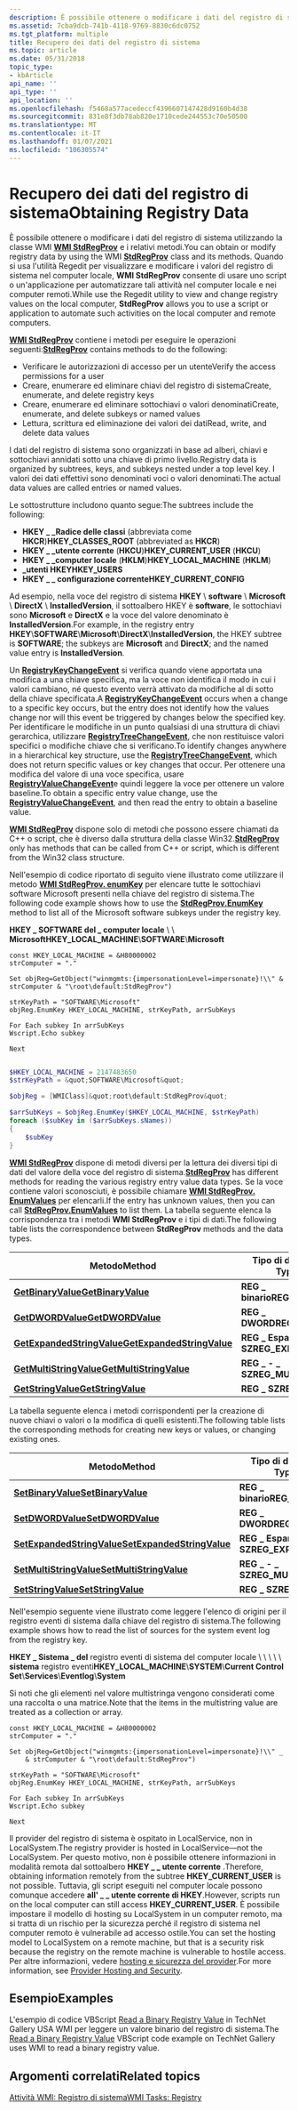 ```yaml
---
description: È possibile ottenere o modificare i dati del registro di sistema utilizzando la classe WMI WMI StdRegProv e i relativi metodi.
ms.assetid: 7cba9dcb-741b-4118-9769-8830c6dc0752
ms.tgt_platform: multiple
title: Recupero dei dati del registro di sistema
ms.topic: article
ms.date: 05/31/2018
topic_type:
- kbArticle
api_name: ''
api_type: ''
api_location: ''
ms.openlocfilehash: f5468a577acedeccf4396607147428d9160b4d38
ms.sourcegitcommit: 831e8f3db78ab820e1710cede244553c70e50500
ms.translationtype: MT
ms.contentlocale: it-IT
ms.lasthandoff: 01/07/2021
ms.locfileid: "106305574"
---
```

# <a name="obtaining-registry-data"></a><span data-ttu-id="3a3d1-103">Recupero dei dati del registro di sistema</span><span class="sxs-lookup"><span data-stu-id="3a3d1-103">Obtaining Registry Data</span></span>

<span data-ttu-id="3a3d1-104">È possibile ottenere o modificare i dati del registro di sistema utilizzando la classe WMI [**WMI StdRegProv**](/previous-versions/windows/desktop/regprov/stdregprov) e i relativi metodi.</span><span class="sxs-lookup"><span data-stu-id="3a3d1-104">You can obtain or modify registry data by using the WMI [**StdRegProv**](/previous-versions/windows/desktop/regprov/stdregprov) class and its methods.</span></span> <span data-ttu-id="3a3d1-105">Quando si usa l'utilità Regedit per visualizzare e modificare i valori del registro di sistema nel computer locale, **WMI StdRegProv** consente di usare uno script o un'applicazione per automatizzare tali attività nel computer locale e nei computer remoti.</span><span class="sxs-lookup"><span data-stu-id="3a3d1-105">While use the Regedit utility to view and change registry values on the local computer, **StdRegProv** allows you to use a script or application to automate such activities on the local computer and remote computers.</span></span>

<span data-ttu-id="3a3d1-106">[**WMI StdRegProv**](/previous-versions/windows/desktop/regprov/stdregprov) contiene i metodi per eseguire le operazioni seguenti:</span><span class="sxs-lookup"><span data-stu-id="3a3d1-106">[**StdRegProv**](/previous-versions/windows/desktop/regprov/stdregprov) contains methods to do the following:</span></span>

-   <span data-ttu-id="3a3d1-107">Verificare le autorizzazioni di accesso per un utente</span><span class="sxs-lookup"><span data-stu-id="3a3d1-107">Verify the access permissions for a user</span></span>
-   <span data-ttu-id="3a3d1-108">Creare, enumerare ed eliminare chiavi del registro di sistema</span><span class="sxs-lookup"><span data-stu-id="3a3d1-108">Create, enumerate, and delete registry keys</span></span>
-   <span data-ttu-id="3a3d1-109">Creare, enumerare ed eliminare sottochiavi o valori denominati</span><span class="sxs-lookup"><span data-stu-id="3a3d1-109">Create, enumerate, and delete subkeys or named values</span></span>
-   <span data-ttu-id="3a3d1-110">Lettura, scrittura ed eliminazione dei valori dei dati</span><span class="sxs-lookup"><span data-stu-id="3a3d1-110">Read, write, and delete data values</span></span>

<span data-ttu-id="3a3d1-111">I dati del registro di sistema sono organizzati in base ad alberi, chiavi e sottochiavi annidati sotto una chiave di primo livello.</span><span class="sxs-lookup"><span data-stu-id="3a3d1-111">Registry data is organized by subtrees, keys, and subkeys nested under a top level key.</span></span> <span data-ttu-id="3a3d1-112">I valori dei dati effettivi sono denominati voci o valori denominati.</span><span class="sxs-lookup"><span data-stu-id="3a3d1-112">The actual data values are called entries or named values.</span></span>

<span data-ttu-id="3a3d1-113">Le sottostrutture includono quanto segue:</span><span class="sxs-lookup"><span data-stu-id="3a3d1-113">The subtrees include the following:</span></span>

-   <span data-ttu-id="3a3d1-114">**HKEY \_ \_Radice delle classi** (abbreviata come **HKCR**)</span><span class="sxs-lookup"><span data-stu-id="3a3d1-114">**HKEY\_CLASSES\_ROOT** (abbreviated as **HKCR**)</span></span>
-   <span data-ttu-id="3a3d1-115">**HKEY \_ \_utente corrente** (**HKCU**)</span><span class="sxs-lookup"><span data-stu-id="3a3d1-115">**HKEY\_CURRENT\_USER** (**HKCU**)</span></span>
-   <span data-ttu-id="3a3d1-116">**HKEY \_ \_computer locale** (**HKLM**)</span><span class="sxs-lookup"><span data-stu-id="3a3d1-116">**HKEY\_LOCAL\_MACHINE** (**HKLM**)</span></span>
-   <span data-ttu-id="3a3d1-117">**\_utenti HKEY**</span><span class="sxs-lookup"><span data-stu-id="3a3d1-117">**HKEY\_USERS**</span></span>
-   <span data-ttu-id="3a3d1-118">**HKEY \_ \_ configurazione corrente**</span><span class="sxs-lookup"><span data-stu-id="3a3d1-118">**HKEY\_CURRENT\_CONFIG**</span></span>

<span data-ttu-id="3a3d1-119">Ad esempio, nella voce del registro di sistema **HKEY** \\ **software** \\ **Microsoft** \\ **DirectX** \\ **InstalledVersion**, il sottoalbero HKEY è **software**, le sottochiavi sono **Microsoft** e **DirectX** e la voce del valore denominato è **InstalledVersion**.</span><span class="sxs-lookup"><span data-stu-id="3a3d1-119">For example, in the registry entry **HKEY**\\**SOFTWARE**\\**Microsoft**\\**DirectX**\\**InstalledVersion**, the HKEY subtree is **SOFTWARE**; the subkeys are **Microsoft** and **DirectX**; and the named value entry is **InstalledVersion**.</span></span>

<span data-ttu-id="3a3d1-120">Un [**RegistryKeyChangeEvent**](/previous-versions/windows/desktop/regprov/registrykeychangeevent) si verifica quando viene apportata una modifica a una chiave specifica, ma la voce non identifica il modo in cui i valori cambiano, né questo evento verrà attivato da modifiche al di sotto della chiave specificata.</span><span class="sxs-lookup"><span data-stu-id="3a3d1-120">A [**RegistryKeyChangeEvent**](/previous-versions/windows/desktop/regprov/registrykeychangeevent) occurs when a change to a specific key occurs, but the entry does not identify how the values change nor will this event be triggered by changes below the specified key.</span></span> <span data-ttu-id="3a3d1-121">Per identificare le modifiche in un punto qualsiasi di una struttura di chiavi gerarchica, utilizzare [**RegistryTreeChangeEvent**](/previous-versions/windows/desktop/regprov/registrytreechangeevent), che non restituisce valori specifici o modifiche chiave che si verificano.</span><span class="sxs-lookup"><span data-stu-id="3a3d1-121">To identify changes anywhere in a hierarchical key structure, use the [**RegistryTreeChangeEvent**](/previous-versions/windows/desktop/regprov/registrytreechangeevent), which does not return specific values or key changes that occur.</span></span> <span data-ttu-id="3a3d1-122">Per ottenere una modifica del valore di una voce specifica, usare [**RegistryValueChangeEvent**](/previous-versions/windows/desktop/regprov/registryvaluechangeevent)e quindi leggere la voce per ottenere un valore baseline.</span><span class="sxs-lookup"><span data-stu-id="3a3d1-122">To obtain a specific entry value change, use the [**RegistryValueChangeEvent**](/previous-versions/windows/desktop/regprov/registryvaluechangeevent), and then read the entry to obtain a baseline value.</span></span>

<span data-ttu-id="3a3d1-123">[**WMI StdRegProv**](/previous-versions/windows/desktop/regprov/stdregprov) dispone solo di metodi che possono essere chiamati da C++ o script, che è diverso dalla struttura della classe Win32.</span><span class="sxs-lookup"><span data-stu-id="3a3d1-123">[**StdRegProv**](/previous-versions/windows/desktop/regprov/stdregprov) only has methods that can be called from C++ or script, which is different from the Win32 class structure.</span></span>

<span data-ttu-id="3a3d1-124">Nell'esempio di codice riportato di seguito viene illustrato come utilizzare il metodo [**WMI StdRegProv. enumKey**](/previous-versions/windows/desktop/regprov/enumkey-method-in-class-stdregprov) per elencare tutte le sottochiavi software Microsoft presenti nella chiave del registro di sistema.</span><span class="sxs-lookup"><span data-stu-id="3a3d1-124">The following code example shows how to use the [**StdRegProv.EnumKey**](/previous-versions/windows/desktop/regprov/enumkey-method-in-class-stdregprov) method to list all of the Microsoft software subkeys under the registry key.</span></span>

<span data-ttu-id="3a3d1-125">**HKEY \_ SOFTWARE del \_ computer locale** \\  \\ **Microsoft**</span><span class="sxs-lookup"><span data-stu-id="3a3d1-125">**HKEY\_LOCAL\_MACHINE**\\**SOFTWARE**\\**Microsoft**</span></span>


```VB
const HKEY_LOCAL_MACHINE = &H80000002
strComputer = "."

Set objReg=GetObject("winmgmts:{impersonationLevel=impersonate}!\\" & strComputer & "\root\default:StdRegProv")

strKeyPath = "SOFTWARE\Microsoft"
objReg.EnumKey HKEY_LOCAL_MACHINE, strKeyPath, arrSubKeys

For Each subkey In arrSubKeys
Wscript.Echo subkey
    
Next
```


```PowerShell

$HKEY_LOCAL_MACHINE = 2147483650
$strKeyPath = &quot;SOFTWARE\Microsoft&quot;

$objReg = [WMIClass]&quot;root\default:StdRegProv&quot;

$arrSubKeys = $objReg.EnumKey($HKEY_LOCAL_MACHINE, $strKeyPath)
foreach ($subKey in ($arrSubKeys.sNames))
{
    $subKey
}
```





<span data-ttu-id="3a3d1-126">[**WMI StdRegProv**](/previous-versions/windows/desktop/regprov/stdregprov) dispone di metodi diversi per la lettura dei diversi tipi di dati del valore della voce del registro di sistema.</span><span class="sxs-lookup"><span data-stu-id="3a3d1-126">[**StdRegProv**](/previous-versions/windows/desktop/regprov/stdregprov) has different methods for reading the various registry entry value data types.</span></span> <span data-ttu-id="3a3d1-127">Se la voce contiene valori sconosciuti, è possibile chiamare [**WMI StdRegProv. EnumValues**](/previous-versions/windows/desktop/regprov/enumvalues-method-in-class-stdregprov) per elencarli.</span><span class="sxs-lookup"><span data-stu-id="3a3d1-127">If the entry has unknown values, then you can call [**StdRegProv.EnumValues**](/previous-versions/windows/desktop/regprov/enumvalues-method-in-class-stdregprov) to list them.</span></span> <span data-ttu-id="3a3d1-128">La tabella seguente elenca la corrispondenza tra i metodi **WMI StdRegProv** e i tipi di dati.</span><span class="sxs-lookup"><span data-stu-id="3a3d1-128">The following table lists the correspondence between **StdRegProv** methods and the data types.</span></span>



| <span data-ttu-id="3a3d1-129">Metodo</span><span class="sxs-lookup"><span data-stu-id="3a3d1-129">Method</span></span>                                                                                  | <span data-ttu-id="3a3d1-130">Tipo di dati</span><span class="sxs-lookup"><span data-stu-id="3a3d1-130">Data Type</span></span>           |
|-----------------------------------------------------------------------------------------|---------------------|
| [<span data-ttu-id="3a3d1-131">**GetBinaryValue**</span><span class="sxs-lookup"><span data-stu-id="3a3d1-131">**GetBinaryValue**</span></span>](/previous-versions/windows/desktop/regprov/getbinaryvalue-method-in-class-stdregprov)                 | <span data-ttu-id="3a3d1-132">**REG \_ binario**</span><span class="sxs-lookup"><span data-stu-id="3a3d1-132">**REG\_BINARY**</span></span>     |
| [<span data-ttu-id="3a3d1-133">**GetDWORDValue**</span><span class="sxs-lookup"><span data-stu-id="3a3d1-133">**GetDWORDValue**</span></span>](/previous-versions/windows/desktop/regprov/getdwordvalue-method-in-class-stdregprov)                   | <span data-ttu-id="3a3d1-134">**REG \_ DWORD**</span><span class="sxs-lookup"><span data-stu-id="3a3d1-134">**REG\_DWORD**</span></span>      |
| [<span data-ttu-id="3a3d1-135">**GetExpandedStringValue**</span><span class="sxs-lookup"><span data-stu-id="3a3d1-135">**GetExpandedStringValue**</span></span>](/previous-versions/windows/desktop/regprov/getexpandedstringvalue-method-in-class-stdregprov) | <span data-ttu-id="3a3d1-136">**REG \_ Espandi \_ SZ**</span><span class="sxs-lookup"><span data-stu-id="3a3d1-136">**REG\_EXPAND\_SZ**</span></span> |
| [<span data-ttu-id="3a3d1-137">**GetMultiStringValue**</span><span class="sxs-lookup"><span data-stu-id="3a3d1-137">**GetMultiStringValue**</span></span>](/previous-versions/windows/desktop/regprov/getmultistringvalue-method-in-class-stdregprov)       | <span data-ttu-id="3a3d1-138">**REG \_ - \_ SZ**</span><span class="sxs-lookup"><span data-stu-id="3a3d1-138">**REG\_MULTI\_SZ**</span></span>  |
| [<span data-ttu-id="3a3d1-139">**GetStringValue**</span><span class="sxs-lookup"><span data-stu-id="3a3d1-139">**GetStringValue**</span></span>](/previous-versions/windows/desktop/regprov/getstringvalue-method-in-class-stdregprov)                 | <span data-ttu-id="3a3d1-140">**REG \_ SZ**</span><span class="sxs-lookup"><span data-stu-id="3a3d1-140">**REG\_SZ**</span></span>         |



 

<span data-ttu-id="3a3d1-141">La tabella seguente elenca i metodi corrispondenti per la creazione di nuove chiavi o valori o la modifica di quelli esistenti.</span><span class="sxs-lookup"><span data-stu-id="3a3d1-141">The following table lists the corresponding methods for creating new keys or values, or changing existing ones.</span></span>



| <span data-ttu-id="3a3d1-142">Metodo</span><span class="sxs-lookup"><span data-stu-id="3a3d1-142">Method</span></span>                                                                                  | <span data-ttu-id="3a3d1-143">Tipo di dati</span><span class="sxs-lookup"><span data-stu-id="3a3d1-143">Data Type</span></span>           |
|-----------------------------------------------------------------------------------------|---------------------|
| [<span data-ttu-id="3a3d1-144">**SetBinaryValue**</span><span class="sxs-lookup"><span data-stu-id="3a3d1-144">**SetBinaryValue**</span></span>](/previous-versions/windows/desktop/regprov/setbinaryvalue-method-in-class-stdregprov)                 | <span data-ttu-id="3a3d1-145">**REG \_ binario**</span><span class="sxs-lookup"><span data-stu-id="3a3d1-145">**REG\_BINARY**</span></span>     |
| [<span data-ttu-id="3a3d1-146">**SetDWORDValue**</span><span class="sxs-lookup"><span data-stu-id="3a3d1-146">**SetDWORDValue**</span></span>](/previous-versions/windows/desktop/regprov/setdwordvalue-method-in-class-stdregprov)                   | <span data-ttu-id="3a3d1-147">**REG \_ DWORD**</span><span class="sxs-lookup"><span data-stu-id="3a3d1-147">**REG\_DWORD**</span></span>      |
| [<span data-ttu-id="3a3d1-148">**SetExpandedStringValue**</span><span class="sxs-lookup"><span data-stu-id="3a3d1-148">**SetExpandedStringValue**</span></span>](/previous-versions/windows/desktop/regprov/setexpandedstringvalue-method-in-class-stdregprov) | <span data-ttu-id="3a3d1-149">**REG \_ Espandi \_ SZ**</span><span class="sxs-lookup"><span data-stu-id="3a3d1-149">**REG\_EXPAND\_SZ**</span></span> |
| [<span data-ttu-id="3a3d1-150">**SetMultiStringValue**</span><span class="sxs-lookup"><span data-stu-id="3a3d1-150">**SetMultiStringValue**</span></span>](/previous-versions/windows/desktop/regprov/setmultistringvalue-method-in-class-stdregprov)       | <span data-ttu-id="3a3d1-151">**REG \_ - \_ SZ**</span><span class="sxs-lookup"><span data-stu-id="3a3d1-151">**REG\_MULTI\_SZ**</span></span>  |
| [<span data-ttu-id="3a3d1-152">**SetStringValue**</span><span class="sxs-lookup"><span data-stu-id="3a3d1-152">**SetStringValue**</span></span>](/previous-versions/windows/desktop/regprov/setstringvalue-method-in-class-stdregprov)                 | <span data-ttu-id="3a3d1-153">**REG \_ SZ**</span><span class="sxs-lookup"><span data-stu-id="3a3d1-153">**REG\_SZ**</span></span>         |



 

<span data-ttu-id="3a3d1-154">Nell'esempio seguente viene illustrato come leggere l'elenco di origini per il registro eventi di sistema dalla chiave del registro di sistema.</span><span class="sxs-lookup"><span data-stu-id="3a3d1-154">The following example shows how to read the list of sources for the system event log from the registry key.</span></span>

<span data-ttu-id="3a3d1-155">**HKEY \_ Sistema \_ del** registro eventi di sistema del computer locale \\  \\  \\  \\  \\ **sistema** registro eventi</span><span class="sxs-lookup"><span data-stu-id="3a3d1-155">**HKEY\_LOCAL\_MACHINE**\\**SYSTEM**\\**Current Control Set**\\**Services**\\**Eventlog**\\**System**</span></span>

<span data-ttu-id="3a3d1-156">Si noti che gli elementi nel valore multistringa vengono considerati come una raccolta o una matrice.</span><span class="sxs-lookup"><span data-stu-id="3a3d1-156">Note that the items in the multistring value are treated as a collection or array.</span></span>


```VB
const HKEY_LOCAL_MACHINE = &H80000002
strComputer = "."

Set objReg=GetObject("winmgmts:{impersonationLevel=impersonate}!\\" _ 
    & strComputer & "\root\default:StdRegProv")

strKeyPath = "SOFTWARE\Microsoft"
objReg.EnumKey HKEY_LOCAL_MACHINE, strKeyPath, arrSubKeys

For Each subkey In arrSubKeys
Wscript.Echo subkey
    
Next
```



<span data-ttu-id="3a3d1-157">Il provider del registro di sistema è ospitato in LocalService, non in LocalSystem.</span><span class="sxs-lookup"><span data-stu-id="3a3d1-157">The registry provider is hosted in LocalService—not the LocalSystem.</span></span> <span data-ttu-id="3a3d1-158">Per questo motivo, non è possibile ottenere informazioni in modalità remota dal sottoalbero **HKEY \_ \_ utente corrente** .</span><span class="sxs-lookup"><span data-stu-id="3a3d1-158">Therefore, obtaining information remotely from the subtree **HKEY\_CURRENT\_USER** is not possible.</span></span> <span data-ttu-id="3a3d1-159">Tuttavia, gli script eseguiti nel computer locale possono comunque accedere **all' \_ \_ utente corrente di HKEY**.</span><span class="sxs-lookup"><span data-stu-id="3a3d1-159">However, scripts run on the local computer can still access **HKEY\_CURRENT\_USER**.</span></span> <span data-ttu-id="3a3d1-160">È possibile impostare il modello di hosting su LocalSystem in un computer remoto, ma si tratta di un rischio per la sicurezza perché il registro di sistema nel computer remoto è vulnerabile ad accesso ostile.</span><span class="sxs-lookup"><span data-stu-id="3a3d1-160">You can set the hosting model to LocalSystem on a remote machine, but that is a security risk because the registry on the remote machine is vulnerable to hostile access.</span></span> <span data-ttu-id="3a3d1-161">Per altre informazioni, vedere [hosting e sicurezza del provider](provider-hosting-and-security.md).</span><span class="sxs-lookup"><span data-stu-id="3a3d1-161">For more information, see [Provider Hosting and Security](provider-hosting-and-security.md).</span></span>

## <a name="examples"></a><span data-ttu-id="3a3d1-162">Esempio</span><span class="sxs-lookup"><span data-stu-id="3a3d1-162">Examples</span></span>

<span data-ttu-id="3a3d1-163">L'esempio di codice VBScript [Read a Binary Registry Value](https://Gallery.TechNet.Microsoft.Com/b0724cb2-36ed-4d0d-8b8f-428d0e3d0b82) in TechNet Gallery USA WMI per leggere un valore binario del registro di sistema.</span><span class="sxs-lookup"><span data-stu-id="3a3d1-163">The [Read a Binary Registry Value](https://Gallery.TechNet.Microsoft.Com/b0724cb2-36ed-4d0d-8b8f-428d0e3d0b82) VBScript code example on TechNet Gallery uses WMI to read a binary registry value.</span></span>

## <a name="related-topics"></a><span data-ttu-id="3a3d1-164">Argomenti correlati</span><span class="sxs-lookup"><span data-stu-id="3a3d1-164">Related topics</span></span>

<dl> <dt>

[<span data-ttu-id="3a3d1-165">Attività WMI: Registro di sistema</span><span class="sxs-lookup"><span data-stu-id="3a3d1-165">WMI Tasks: Registry</span></span>](wmi-tasks--registry.md)
</dt> </dl>

 

 
